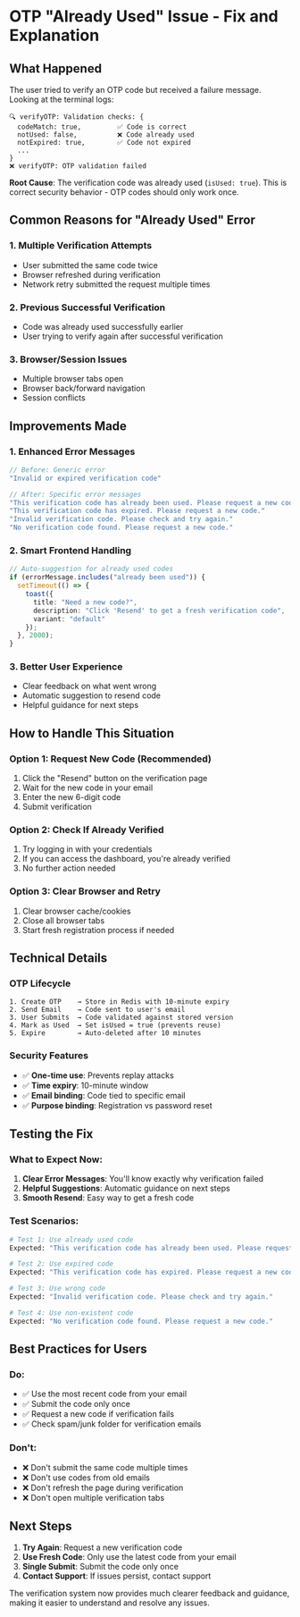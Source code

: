 # OTP "Already Used" Issue - Fix and Explanation

## What Happened

The user tried to verify an OTP code but received a failure message. Looking at the terminal logs:

```
🔍 verifyOTP: Validation checks: {
  codeMatch: true,         ✅ Code is correct
  notUsed: false,          ❌ Code already used
  notExpired: true,        ✅ Code not expired
  ...
}
❌ verifyOTP: OTP validation failed
```

**Root Cause**: The verification code was already used (`isUsed: true`). This is correct security behavior - OTP codes should only work once.

## Common Reasons for "Already Used" Error

### 1. **Multiple Verification Attempts**
- User submitted the same code twice
- Browser refreshed during verification
- Network retry submitted the request multiple times

### 2. **Previous Successful Verification**
- Code was already used successfully earlier
- User trying to verify again after successful verification

### 3. **Browser/Session Issues**
- Multiple browser tabs open
- Browser back/forward navigation
- Session conflicts

## Improvements Made

### 1. **Enhanced Error Messages**
```typescript
// Before: Generic error
"Invalid or expired verification code"

// After: Specific error messages
"This verification code has already been used. Please request a new code."
"This verification code has expired. Please request a new code."
"Invalid verification code. Please check and try again."
"No verification code found. Please request a new code."
```

### 2. **Smart Frontend Handling**
```typescript
// Auto-suggestion for already used codes
if (errorMessage.includes("already been used")) {
  setTimeout(() => {
    toast({
      title: "Need a new code?",
      description: "Click 'Resend' to get a fresh verification code",
      variant: "default"
    });
  }, 2000);
}
```

### 3. **Better User Experience**
- Clear feedback on what went wrong
- Automatic suggestion to resend code
- Helpful guidance for next steps

## How to Handle This Situation

### Option 1: Request New Code (Recommended)
1. Click the "Resend" button on the verification page
2. Wait for the new code in your email
3. Enter the new 6-digit code
4. Submit verification

### Option 2: Check If Already Verified
1. Try logging in with your credentials
2. If you can access the dashboard, you're already verified
3. No further action needed

### Option 3: Clear Browser and Retry
1. Clear browser cache/cookies
2. Close all browser tabs
3. Start fresh registration process if needed

## Technical Details

### OTP Lifecycle
```
1. Create OTP    → Store in Redis with 10-minute expiry
2. Send Email    → Code sent to user's email
3. User Submits  → Code validated against stored version
4. Mark as Used  → Set isUsed = true (prevents reuse)
5. Expire        → Auto-deleted after 10 minutes
```

### Security Features
- ✅ **One-time use**: Prevents replay attacks
- ✅ **Time expiry**: 10-minute window
- ✅ **Email binding**: Code tied to specific email
- ✅ **Purpose binding**: Registration vs password reset

## Testing the Fix

### What to Expect Now:
1. **Clear Error Messages**: You'll know exactly why verification failed
2. **Helpful Suggestions**: Automatic guidance on next steps
3. **Smooth Resend**: Easy way to get a fresh code

### Test Scenarios:
```bash
# Test 1: Use already used code
Expected: "This verification code has already been used. Please request a new code."

# Test 2: Use expired code
Expected: "This verification code has expired. Please request a new code."

# Test 3: Use wrong code
Expected: "Invalid verification code. Please check and try again."

# Test 4: Use non-existent code
Expected: "No verification code found. Please request a new code."
```

## Best Practices for Users

### Do:
- ✅ Use the most recent code from your email
- ✅ Submit the code only once
- ✅ Request a new code if verification fails
- ✅ Check spam/junk folder for verification emails

### Don't:
- ❌ Don't submit the same code multiple times
- ❌ Don't use codes from old emails
- ❌ Don't refresh the page during verification
- ❌ Don't open multiple verification tabs

## Next Steps

1. **Try Again**: Request a new verification code
2. **Use Fresh Code**: Only use the latest code from your email
3. **Single Submit**: Submit the code only once
4. **Contact Support**: If issues persist, contact support

The verification system now provides much clearer feedback and guidance, making it easier to understand and resolve any issues.
